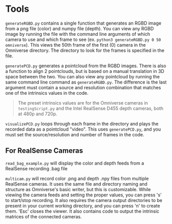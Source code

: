 # Tools

`generateRGBD.py` contains a single function that generates an RGBD image from a png file (color) and numpy file (depth). You can view any RGBD image by running the file with the command line arguments of which camera to use and which frame to see (ex. `python3 generateRGBD.py 0 50 omniverse`). This views the 50th frame of the first (0) camera in the Omniverse directory. The directory to look for the frames is specified in the file.

`generatePCD.py` generates a pointcloud from the RGBD images. There is also a function to align 2 pointclouds, but is based on a manual translation in 3D space between the two. You can also view any pointcloud by running the same command line command as `generateRGBD.py`. The difference is the last argument must contain a source and resolution combination that matches one of the intrinsics values in the code.

> The preset intrinsics values are for the Omniverse cameras in `testingScript.py` and the Intel RealSense D455 depth cameras, both at 480p and 720p.

`visualizePCD.py` loops through each frame in the directory and plays the recorded data as a pointcloud "video". This uses `generatePCD.py`, and you must set the source/resolution and number of frames in the code.

## For RealSense Cameras

`read_bag_example.py` will display the color and depth feeds from a RealSense recording .bag file

`multicam.py` will record color .png and depth .npy files from multiple RealSense cameras. It uses the same file and directory naming and structure as Omniverse's basic writer, but this is customizable. While viewing the camera feeds and setting the proper values, you can press 's' to start/stop recording. It also requires the camera output directories to be present in your current working directory, and you can press 'n' to create them. 'Esc' closes the viewer. It also contains code to output the intrinsic matrices of the connected cameras.